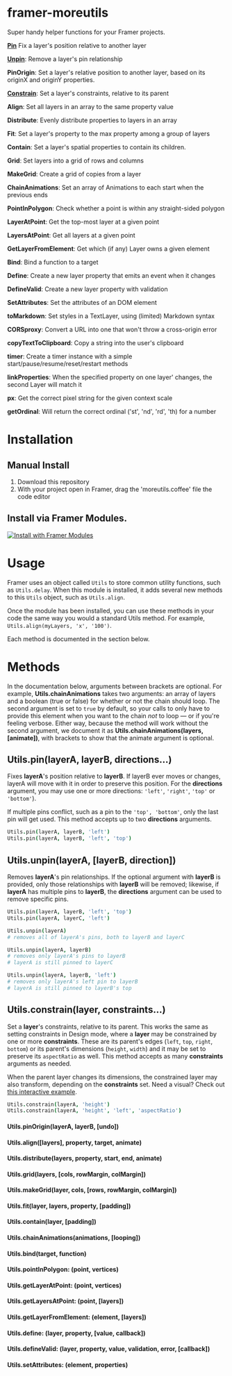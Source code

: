 # framer-moreutils

Super handy helper functions for your Framer projects.

**[Pin](#Utils.pin(layer,-[targetLayer,-directions,-distance]))** Fix a layer's position relative to another layer

**[Unpin](#Utils.unpin(layer,-[targetLayer,-direction]))**: Remove a layer's pin relationship

**PinOrigin**: Set a layer's relative position to another layer, based on its originX and originY properties.

**[Constrain](#Utils.constrain(layer,-constraints...))**: Set a layer's constraints, relative to its parent

**Align**: Set all layers in an array to the same property value

**Distribute**: Evenly distribute properties to layers in an array

**Fit**: Set a layer's property to the max property among a group of layers

**Contain**: Set a layer's spatial properties to contain its children.

**Grid**: Set layers into a grid of rows and columns

**MakeGrid**: Create a grid of copies from a layer

**ChainAnimations**: Set an array of Animations to each start when the previous ends

**PointInPolygon**: Check whether a point is within any straight-sided polygon

**LayerAtPoint**: Get the top-most layer at a given point

**LayersAtPoint**: Get all layers at a given point

**GetLayerFromElement**: Get which (if any) Layer owns a given element

**Bind**: Bind a function to a target

**Define**: Create a new layer property that emits an event when it changes

**DefineValid**: Create a new layer property with validation

**SetAttributes**: Set the attributes of an DOM element

**toMarkdown**: Set styles in a TextLayer, using (limited) Markdown syntax

**CORSproxy**: Convert a URL into one that won't throw a cross-origin error

**copyTextToClipboard**: Copy a string into the user's clipboard

**timer**: Create a timer instance with a simple start/pause/resume/reset/restart methods

**linkProperties**: When the specified property on one layer' changes, the second Layer will match it

**px**: Get the correct pixel string for the given context scale

**getOrdinal**: Will return the correct ordinal ('st', 'nd', 'rd', 'th) for a number



# Installation

## Manual Install
1. Download this repository
2. With your project open in Framer, drag the 'moreutils.coffee' file the code editor

## Install via Framer Modules.

[![Install with Framer Modules](https://www.framermodules.com/assets/badge.png)](https://open.framermodules.com/moreutils>)

# Usage

Framer uses an object called `Utils` to store common utility functions, such as `Utils.delay`. When this module is installed, it adds several new methods to this `Utils` object, such as `Utils.align`.

Once the module has been installed, you can use these methods in your code the same way you would a standard Utils method. For example,  `Utils.align(myLayers, 'x', '100')`. 

Each method is documented in the section below.

# Methods 

In the documentation below, arguments between brackets are optional. For example, **Utils.chainAnimations** takes two arguments: an array of layers and a boolean (true or false) for whether or not the chain should loop. The second argument is set to `true` by default, so your calls to  only have to provide this element when you want to the chain *not* to loop — or if you're feeling verbose. Either way, because the method will work without the second argument, we document it as **Utils.chainAnimations(layers, [animate])**, with brackets to show that the animate argument is optional.

## Utils.pin(layerA, layerB, directions...)

Fixes **layerA**'s position relative to **layerB**. If layerB ever moves or changes, layerA will move with it in order to preserve this position. For the **directions** argument, you may use one or more directions: `'left'`, `'right'`, `'top'` or `'bottom'`). 

If multiple pins conflict, such as a pin to the `'top', 'bottom'`, only the last pin will get used.  This method accepts up to two **directions** arguments.

```coffeescript 
Utils.pin(layerA, layerB, 'left')
Utils.pin(layerA, layerB, 'left', 'top')
```
## Utils.unpin(layerA, [layerB, direction])

Removes **layerA**'s pin relationships. If the optional argument with **layerB** is provided, only those relationships with **layerB** will be removed; likewise, if **layerA** has multiple pins to **layerB**, the **directions** argument can be used to remove specific pins.

```coffeescript 
Utils.pin(layerA, layerB, 'left', 'top')
Utils.pin(layerA, layerC, 'left')

Utils.unpin(layerA) 
# removes all of layerA's pins, both to layerB and layerC

Utils.unpin(layerA, layerB) 
# removes only layerA's pins to layerB
# layerA is still pinned to layerC

Utils.unpin(layerA, layerB, 'left')
# removes only layerA's left pin to layerB
# layerA is still pinned to layerB's top
```
## Utils.constrain(layer, constraints...)

Set a **layer**'s constraints, relative to its parent. This works the same as setting constraints in Design mode, where a **layer** may be constrained by one or more **constraints**. These are its parent's edges (`left`, `top`, `right`, `bottom`) or its parent's dimensions (`height`, `width`) and it may be set to preserve its `aspectRatio` as well. This method accepts as many **constraints** arguments as needed. 

When the parent layer changes its dimensions, the constrained layer may also transform, depending on the **constraints** set. Need a visual? Check out [this interactive example](https://framer.cloud/hCMbD).

```coffeescript
Utils.constrain(layerA, 'height')
Utils.constrain(layerA, 'height', 'left', 'aspectRatio')
```

#### Utils.pinOrigin(layerA, layerB, [undo])

#### Utils.align([layers], property, target, animate)

#### Utils.distribute(layers, property, start, end, animate)

#### Utils.grid(layers, [cols, rowMargin, colMargin])

#### Utils.makeGrid(layer, cols, [rows, rowMargin, colMargin])

#### Utils.fit(layer, layers, property, [padding])

#### Utils.contain(layer, [padding])

#### Utils.chainAnimations(animations, [looping])

#### Utils.bind(target, function)

#### Utils.pointInPolygon: (point, vertices)

#### Utils.getLayerAtPoint: (point, vertices)

#### Utils.getLayersAtPoint: (point, [layers])

#### Utils.getLayerFromElement: (element, [layers])

#### Utils.define: (layer, property, [value, callback])

#### Utils.defineValid: (layer, property, value, validation, error, [callback])

#### Utils.setAttributes: (element, properties)
